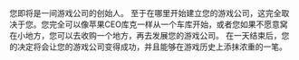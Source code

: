 您即将是一间游戏公司的创始人。 至于在哪里开始建立您的游戏公司，这完全取决于您。您完全可以像苹果CEO库克一样从一个车库开始，或者您如果不愿意窝在小地方，您可以去收购一个地方，再去发展您的游戏公司。 在一天结束后，您的决定将会让您的游戏公司变得成功，并且能够在游戏历史上添抹浓重的一笔。 
